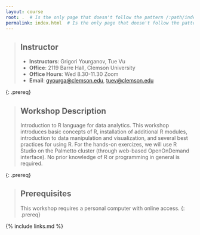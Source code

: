 ```yaml
---
layout: course
root: .  # Is the only page that doesn't follow the pattern /:path/index.html
permalink: index.html  # Is the only page that doesn't follow the pattern /:path/index.html
---
```


> ## Instructor
> - **Instructors**: Grigori Yourganov, Tue Vu
> - **Office**: 2119 Barre Hall, Clemson University
> - **Office Hours**: Wed 8.30-11.30 Zoom
> - **Email**: gyourga@clemson.edu, tuev@clemson.edu

{: .prereq}

> ## Workshop Description
> Introduction to R language for data analytics. This workshop introduces basic concepts of R, installation of additional R modules, introduction to data manipulation and visualization, and several best practices for using R. For the hands-on exercizes, we will use R Studio on the Palmetto cluster (through web-based OpenOnDemand interface). No prior knowledge of R or programming in general is required. 
>
{: .prereq}

> ## Prerequisites
> This workshop requires a personal computer with online access. 
{: .prereq}

{% include links.md %}
